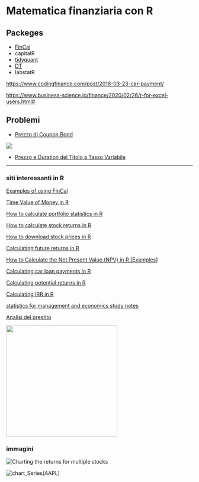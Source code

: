 # Matematica finanziaria con R

## Packeges

* [FinCal](https://github.com/felixfan/FinCal)
* capitalR
* [tidyquant](https://github.com/business-science/tidyquant)
* [DT]()
* labstatR


https://www.codingfinance.com/post/2018-03-23-car-payment/

https://www.business-science.io/finance/2020/02/26/r-for-excel-users.html#

## Problemi
* [Prezzo di Coupon Bond](https://www.r-bloggers.com/2021/06/coupon-bearing-bond-pricing-using-r-code/)

![](https://i2.wp.com/2.bp.blogspot.com/-bduWqKRaZSQ/XrUnA0HIrtI/AAAAAAAAArw/INydfiujBE4EUYma429G-UWqbjXvkGGBgCLcBGAsYHQ/s1600/bond_cash_flow_time_line.png?resize=450%2C402&ssl=1)

* [Prezzo e Duration del Titolo a Tasso Variabile](https://www.r-bloggers.com/2021/09/price-and-duration-of-floating-rate-note-using-r/)
---

### siti interessanti in R

[Examples of using FinCal](https://rpubs.com/Felix/7120)

[Time Value of Money in R](https://www.codingfinance.com/post/2018-03-18-tvm/)

[How to calculate portfolio statistics in R](https://www.codingfinance.com/post/2018-04-20-portfolio-stats/)

[How to calculate stock returns in R](https://www.codingfinance.com/post/2018-04-03-calc-returns/)

[How to download stock prices in R](https://www.codingfinance.com/post/2018-03-27-download-price/)

[Calculating future returns in R](https://www.codingfinance.com/post/2018-03-23-future-value/)

[How to Calculate the Net Present Value (NPV) in R [Examples]](https://www.codingprof.com/how-to-calculate-the-net-present-value-npv-in-r-examples/)

[Calculating car loan payments in R](https://www.codingfinance.com/post/2018-03-23-car-payment/)

[Calculating potential returns in R](https://www.codingfinance.com/post/2018-03-22-billboard/)

[Calculating IRR in R](https://www.codingfinance.com/post/2018-03-20-irr/)

[statistics for management and economics study notes ](http://felixfan.github.io/feed/)

[Analisi del prestito ](https://rstudio-pubs-static.s3.amazonaws.com/310410_4a2b92886cfb414385486af6cf76504f.html)


<img src="https://business-science.github.io/tidyquant/reference/figures/tidyquant-logo.png" width="300"/>


### immagini

![Charting the returns for multiple stocks](https://www.codingfinance.com/post/2018-04-03-calc-returns_files/figure-html/chart-mult-daily-returns-1.png)

![chart_Series(AAPL)](https://www.codingfinance.com/post/2018-03-27-download-price_files/figure-html/unnamed-chunk-5-1.png)
